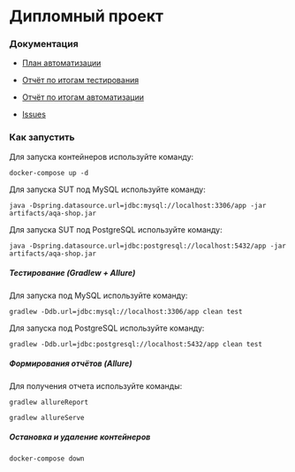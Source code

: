 # Дипломный проект
### Документация
* [План автоматизации](https://github.com/JunQA/Diploma/blob/master/docs/Plan.md)

* [Отчёт по итогам тестирования](https://github.com/JunQA/Diploma/blob/master/docs/Report.md)

* [Отчёт по итогам автоматизации](https://github.com/JunQA/Diploma/blob/master/docs/Summary.md)

* [Issues](https://github.com/JunQA/Diploma/issues)


### Как запустить
Для запуска контейнеров используйте команду:
```` 
docker-compose up -d
````
Для запуска SUT под MySQL используйте команду:
````
java -Dspring.datasource.url=jdbc:mysql://localhost:3306/app -jar artifacts/aqa-shop.jar
````
Для запуска SUT под PostgreSQL используйте команду:
````
java -Dspring.datasource.url=jdbc:postgresql://localhost:5432/app -jar artifacts/aqa-shop.jar
````
##### Тестирование (Gradlew + Allure)
Для запуска под MySQL используйте команду:
````
gradlew -Ddb.url=jdbc:mysql://localhost:3306/app clean test
````
Для запуска под PostgreSQL используйте команду:
````
gradlew -Ddb.url=jdbc:postgresql://localhost:5432/app clean test
````
##### Формирования отчётов (Allure)
Для получения отчета используйте команды:
````
gradlew allureReport
````
````
gradlew allureServe
````
##### Остановка и удаление контейнеров
````
docker-compose down
````
